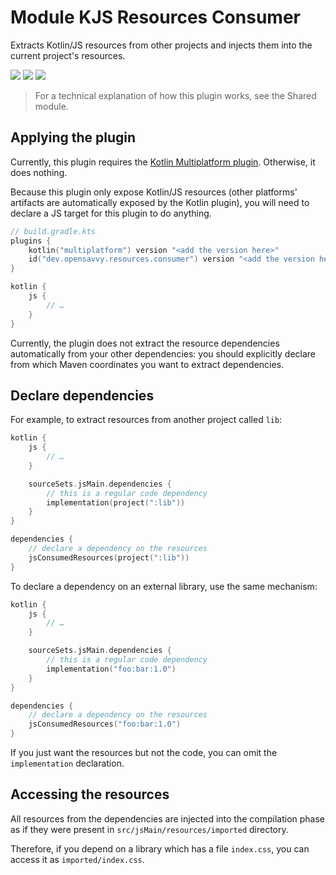 # Module KJS Resources Consumer

Extracts Kotlin/JS resources from other projects and injects them into the current project's resources.

<a href="https://search.maven.org/search?q=dev.opensavvy.resources"><img src="https://img.shields.io/maven-central/v/dev.opensavvy.gradle.kotlin.resources/consumer.svg?label=Maven%20Central"></a>
<a href="https://opensavvy.dev/open-source/stability.html"><img src="https://badgen.net/static/Stability/alpha/purple"></a>
<a href="https://javadoc.io/doc/dev.opensavvy.gradle.kotlin.resources/consumer"><img src="https://badgen.net/static/Other%20versions/javadoc.io/blue"></a>

> For a technical explanation of how this plugin works, see the Shared module.

## Applying the plugin

Currently, this plugin requires the [Kotlin Multiplatform plugin](https://kotlinlang.org/docs/multiplatform-dsl-reference.html).
Otherwise, it does nothing.

Because this plugin only expose Kotlin/JS resources (other platforms' artifacts are automatically exposed by the Kotlin plugin), you will need to declare a JS target for this plugin to do anything.

```kotlin
// build.gradle.kts
plugins {
	kotlin("multiplatform") version "<add the version here>"
	id("dev.opensavvy.resources.consumer") version "<add the version here>"
}

kotlin {
	js {
		// …
	}
}
```

Currently, the plugin does not extract the resource dependencies automatically from your other dependencies: you should explicitly declare from which Maven coordinates you want to extract dependencies.

## Declare dependencies

For example, to extract resources from another project called `lib`:

```kotlin
kotlin {
	js {
		// …
	}

	sourceSets.jsMain.dependencies {
		// this is a regular code dependency
		implementation(project(":lib"))
	}
}

dependencies {
	// declare a dependency on the resources
	jsConsumedResources(project(":lib"))
}
```

To declare a dependency on an external library, use the same mechanism:

```kotlin
kotlin {
	js {
		// …
	}

	sourceSets.jsMain.dependencies {
		// this is a regular code dependency
		implementation("foo:bar:1.0")
	}
}

dependencies {
	// declare a dependency on the resources
	jsConsumedResources("foo:bar:1.0")
}
```

If you just want the resources but not the code, you can omit the `implementation` declaration.

## Accessing the resources

All resources from the dependencies are injected into the compilation phase as if they were present in `src/jsMain/resources/imported` directory.

Therefore, if you depend on a library which has a file `index.css`, you can access it as `imported/index.css`.

